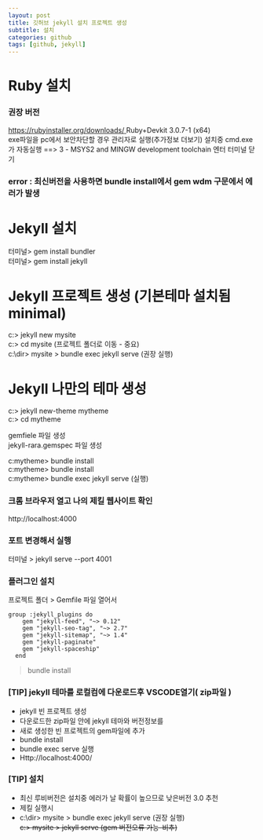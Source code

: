 ```yaml
---
layout: post
title: 깃허브 jekyll 설치 프로젝트 생성
subtitle: 설치
categories: github
tags: [github, jekyll]
---
```


# Ruby 설치  

### 권장 버전 
[https://rubyinstaller.org/downloads/  ](https://rubyinstaller.org/downloads/)
Ruby+Devkit 3.0.7-1 (x64)  
exe파일을 pc에서 보안차단할 경우 관리자로 실행(추가정보 더보기)
설치중 cmd.exe가 자동실행  ==> 3 - MSYS2 and MINGW development toolchain 엔터
터미널 닫기
### error : 최신버전을 사용하면 bundle install에서 gem wdm 구문에서 에러가 발생


# Jekyll 설치
터미널> gem install bundler  
터미널> gem install jekyll  


# Jekyll 프로젝트 생성 (기본테마 설치됨 minimal)
c:> jekyll new mysite  
c:> cd mysite  (프로젝트 폴더로 이동 - 중요)  
c:\dir> mysite > bundle exec jekyll serve  (권장 실행)
# Jekyll 나만의 테마 생성  
c:> jekyll new-theme mytheme    
c:> cd mytheme  

gemfiele 파일 생성  
jekyll-rara.gemspec 파일 생성  

c:mytheme> bundle install  
c:mytheme> bundle install  
c:mytheme> bundle exec jekyll serve  (실행)  



### 크롬 브라우저 열고 나의 제킬 웹사이트 확인
http://localhost:4000 
### 포트 변경해서 실행
터미널 > jekyll serve --port 4001 

### 플러그인 설치
프로젝트 폴더 > Gemfile 파일 열어서  
```
group :jekyll_plugins do
    gem "jekyll-feed", "~> 0.12"
    gem "jekyll-seo-tag", "~> 2.7"
    gem "jekyll-sitemap", "~> 1.4"
    gem "jekyll-paginate"  
    gem "jekyll-spaceship"  
  end
```
> bundle install
> 
### [TIP] jekyll 테마를 로컬컴에 다운로드후 VSCODE열기( zip파일 )
- jekyll 빈 프로젝트 생성
- 다운로드한 zip파일 안에 jekyll 테마와 버전정보를
- 새로 생성한 빈 프로젝트의 gem파일에 추가
- bundle install
- bundle exec serve 실행
- Http://localhost:4000/
  
### [TIP] 설치 
- 최신 루비버전은 설치중 에러가 날 확률이 높으므로 낮은버전 3.0 추천
- 제킬 실행시
- c:\dir> mysite > bundle exec jekyll serve  (권장 실행)  
~~c:> mysite > jekyll serve  (gem 버전오류 가능-비추)~~
